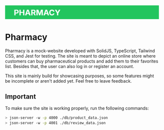 <p>
  <img src="https://github.com/TommyKooij/solidjs-pharmacy/blob/main/Pharmacy_Banner.png?raw=true" alt="Pharmacy" />
</p>

# Pharmacy
Pharmacy is a mock-website developed with SolidJS, TypeScript, Tailwind CSS, and Jest for testing. The site is meant to depict an online store where customers can buy pharmaceutical products and add them to their favorites list. Besides that, the user can also log in or register an account.

This site is mainly build for showcasing purposes, so some features might be incomplete or aren't added yet. Feel free to leave feedback.

## Important
To make sure the site is working properly, run the following commands:
```sh
> json-server -w -p 4000 ./db/product_data.json
> json-server -w -p 4001 ./db/review_data.json
```
